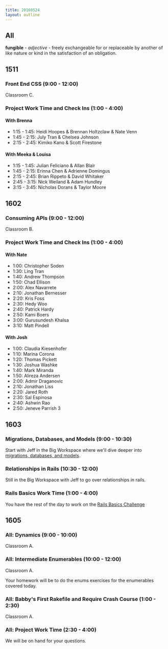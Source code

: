 ```yaml
---
title: 20160524
layout: outline
---
```


## All

**fungible** - _adjective_ - freely exchangeable for or replaceable by
another of like nature or kind in the satisfaction of an obligation.


## 1511

### Front End CSS (9:00 - 12:00)

Classroom C.

### Project Work Time and Check Ins (1:00 - 4:00)

#### With Brenna

* 1:15 - 1:45: Heidi Hoopes & Brennan Holtzclaw & Nate Venn
* 1:45 - 2:15: July Tran & Chelsea Johnson
* 2:15 - 2:45: Kimiko Kano & Scott Firestone

#### With Meeka & Louisa

* 1:15 - 1:45: Julian Feliciano & Allan Blair
* 1:45 - 2:15: Erinna Chen & Adrienne Domingus
* 2:15 - 2:45: Brian Rippeto & David Whitaker
* 2:45 - 3:15: Nick Weiland & Adam Hundley
* 3:15 - 3:45: Nicholas Dorans & Taylor Moore

## 1602

### Consuming APIs (9:00 - 12:00)

Classroom B.

### Project Work Time and Check Ins (1:00 - 4:00)

#### With Nate
  - 1:00: Christopher Soden
  - 1:30: Ling Tran
  - 1:40: Andrew Thompson
  - 1:50: Chad Ellison
  - 2:00: Alex Navarrete
  - 2:10: Jonathan Bernesser
  - 2:20: Kris Foss
  - 2:30: Hedy Woo
  - 2:40: Patrick Hardy
  - 2:50: Kami Boers
  - 3:00: Gurusundesh Khalsa
  - 3:10: Matt Pindell



#### With Josh
  - 1:00: Claudia Kiesenhofer
  - 1:10: Marina Corona
  - 1:20: Thomas Pickett
  - 1:30: Joshua Washke
  - 1:40: Mark Miranda
  - 1:50: Alireza Andersen
  - 2:00: Admir Draganovic
  - 2:10: Jonathan Liss
  - 2:20: Jared Roth
  - 2:30: Sal Espinosa
  - 2:40: Ashwin Rao
  - 2:50: Jeneve Parrish
3
## 1603

### Migrations, Databases, and Models (9:00 - 10:30)

Start with Jeff in the Big Workspace where we'll dive deeper into [migrations, databases, and models](https://github.com/turingschool/lesson_plans/blob/master/ruby_02-web_applications_with_ruby/models_databases_relationships.markdown).

### Relationships in Rails (10:30 - 12:00)

Still in the Big Workspace with Jeff to go over relationships in rails.

### Rails Basics Work Time (1:00 - 4:00)

You have the rest of the day to work on the [Rails Basics Challenge](https://github.com/turingschool/challenges/blob/master/models_databases_relationships_routes_controllers_oh_my.markdown)

## 1605

### All: Dynamics (9:00 - 10:00)

Classroom A.

### All: Intermediate Enumerables (10:00 - 12:00)

Classroom A.

Your homework will be to do the enums exercises for the enumerables covered today.

### All: Babby's First Rakefile and Require Crash Course (1:00 - 2:30)

Classroom A.

### All: Project Work Time (2:30 - 4:00)

We will be on hand for your questions.
